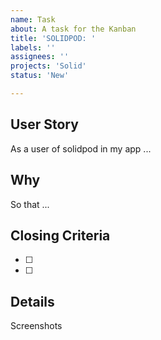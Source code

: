 ```yaml
---
name: Task
about: A task for the Kanban
title: 'SOLIDPOD: '
labels: ''
assignees: ''
projects: 'Solid'
status: 'New'

---
```

## User Story

As a user of solidpod in my app ...

## Why

So that ...

## Closing Criteria

- [ ] 
- [ ] 

## Details

Screenshots
